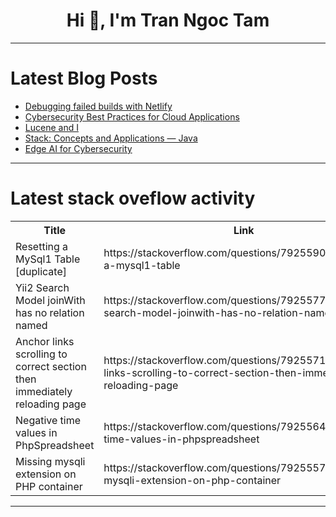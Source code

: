 <h1 align="center">Hi 👋, I'm Tran Ngoc Tam</h1>

---

# Latest Blog Posts 
<!-- BLOG-POST-LIST:START -->
- [Debugging failed builds with Netlify](https://dev.to/netlify/debugging-failed-builds-with-netlify-554p)
- [Cybersecurity Best Practices for Cloud Applications](https://dev.to/rednexie/cybersecurity-best-practices-for-cloud-applications-21am)
- [Lucene and I](https://dev.to/erikhatcher/lucene-and-i-2cgo)
- [Stack: Concepts and Applications — Java](https://dev.to/alex_ricciardi/stack-concepts-and-applications-java-aod)
- [Edge AI for Cybersecurity](https://dev.to/rednexie/edge-ai-for-cybersecurity-2448)
<!-- BLOG-POST-LIST:END -->

---

# Latest stack oveflow activity
<table>
  <tr><th>Title</th><th>Link</th></tr>
  <!-- STACKOVERFLOW:START --><tr><td>Resetting a MySql1 Table [duplicate]</td><td>https://stackoverflow.com/questions/79255902/resetting-a-mysql1-table</td></tr><tr><td>Yii2 Search Model joinWith has no relation named</td><td>https://stackoverflow.com/questions/79255773/yii2-search-model-joinwith-has-no-relation-named</td></tr><tr><td>Anchor links scrolling to correct section then immediately reloading page</td><td>https://stackoverflow.com/questions/79255710/anchor-links-scrolling-to-correct-section-then-immediately-reloading-page</td></tr><tr><td>Negative time values in PhpSpreadsheet</td><td>https://stackoverflow.com/questions/79255647/negative-time-values-in-phpspreadsheet</td></tr><tr><td>Missing mysqli extension on PHP container</td><td>https://stackoverflow.com/questions/79255578/missing-mysqli-extension-on-php-container</td></tr><!-- STACKOVERFLOW:END -->
</table>

---


